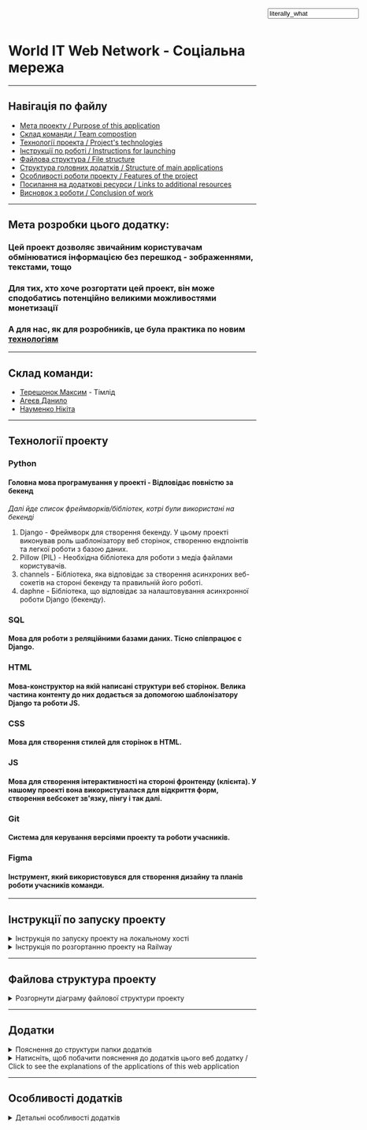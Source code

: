# World IT Web Network - Соціальна мережа


<input value = "literally_what" style = "position:fixed;right:20px;top:20px;">

---

## Навігація по файлу

- [Мета проекту / Purpose of this application](#мета-розробки-цього-додатку)
- [Склад команди / Team compostion](#склад-команди)
- [Технології проекта / Project's technologies](#технології-проекту)
- [Інструкції по роботі / Instructions for launching](#інструкції-по-запуску-проекту)
- [Файлова структура / File structure](#файлова-структура-проекту)
- [Структура головних додатків / Structure of main applications](#додатки)
- [Особливості роботи проекту / Features of the project](PLACEHOLDER)
- [Посилання на додаткові ресурси / Links to additional resources](PLACEHOLDER)
- [Висновок з роботи / Conclusion of work](PLACEHOLDER)

---

## Мета розробки цього додатку:
### Цей проект дозволяє звичайним користувачам обмінюватися інформацією без перешкод - зображеннями, текстами, тощо
### Для тих, хто хоче розгортати цей проект, він може сподобатись потенційно великими можливостями монетизації
### А для нас, як для розробників, це була практика по новим [технологіям](#технології-проекту)

---

## Склад команди:
* [Терешонок Максим](https://github.com/TereshonokMaksim) - Тімлід
* [Агеєв Данило](https://github.com/Ageev-Danilo)
* [Науменко Нікіта](https://github.com/Naumenko0Nikita)

---

## Технології проекту
### Python 
#### Головна мова програмування у проекті - Відповідає повністю за бекенд
_Далі йде список фреймворків/бібліотек, котрі були використані на бекенді_
1. Django - Фреймворк для створення бекенду. У цьому проекті виконував роль шаблонізатору веб сторінок, створенню ендпоінтів та легкої роботи з базою даних.
2. Pillow (PIL) - Необхідна бібліотека для роботи з медіа файлами користувачів.
3. channels - Бібліотека, яка відповідає за створення асинхроних веб-сокетів на стороні бекенду та правильній його роботі.
4. daphne - Бібліотека, що відповідає за налаштовування асинхронної роботи Django (бекенду).
### SQL
#### Мова для роботи з реляційними базами даних. Тісно співпрацює с Django.
### HTML
#### Мова-конструктор на якій написані структури веб сторінок. Велика частина контенту до них додається за допомогою шаблонізатору Django та роботи JS.
### CSS
#### Мова для створення стилей для сторінок в HTML. 
### JS
#### Мова для створення інтерактивності на стороні фронтенду (клієнта). У нашому проекті вона використувалася для відкриття форм, створення вебсокет зв'язку, пінгу і так далі.
### Git
#### Система для керування версіями проекту та роботи учасників.
### Figma
#### Інструмент, який використовувся для створення дизайну та планів роботи учасників команди.

---

## Інструкції по запуску проекту
<details>
<summary>Інструкція по запуску проекту на локальному хості</summary>

### Як запустити проект ЛОКАЛЬНО / how to launch project LOCALLY

1. >Переконайтесь, що ви маєте версію Python >=3.11 з встановленим PIP (Package Installer for Python) / Make sure you have Python version >3.11 with PIP (Package Installer for Python) installed
2. >Встановіть цей проект собі на комп'ютер. Для цього, наведіться на зелену кнопку "<> Code" та натисність на найнижчу відкриту кнопку "Download ZIP" / Install this project on your computer. To do this, hover over the green "<> Code" button and click on the lowest open button "Download ZIP"
3. >Розархівуйте встановлену ZIP папку / Unzip the installed ZIP folder
4. >Відкрийте командний рядок у себе на комп'ютері та перейдіть у папку с проектом. Для цього відкрийте командний рядок у цій самий папці, або перейдіть у неї користуючись командою cd / Open a command prompt on your computer and navigate to the project folder. To do this, open a command prompt in the same folder, or navigate to it using the cd command.
5. >Коли ви перейшли у WITWN, напишіть цю команду / When you are in WITWN, write this command:
```bash
    pip install -f requirements.txt
    # Це встановить всі залежності у проекта (всі бібліотеки, які потрібні для нормальної роботи програми) / This will install all dependencies for the project (all libraries that are required for the program to work properly)
```
6. >Перейдіть у папку WITWN так, щоб вам був доступний файл manage.py (все ще за допомогою команди "cd") / Go to the WITWN folder so that you have access to the manage.py file (still using the "cd" command)
7. >Створіть базу даних проекту / Create a project database:
```bash
    python manage.py migrate
    # Це проведе міграції бази даних - створить всі моделі проекту та зробе його базу даних працюючою / This will perform database migrations - create all project models and make its database working
```
i. >Якщо ви маєте помилку (багато незрозумілого тексту) після використання цієї команди, використайте її ще раз, після виконання наступної команди / If you get an error (a lot of garbled text) after using this command, use it again, after running the following command:
```bash
    python manage.py makemigrations
    # Це створить міграції для бази даних. / This will create migrations for the database.
```
8. >Запустість проект / Run project:
```bash
    python manage.py runserver
    # Це запустить проект локально / This will run project locally
```
i. Якщо виникають помилки, переконайтеся, що ви не пропустили минулих пунктів / If errors occur, make sure you haven't missed any previous points.
#### Для продовження налаштування проекту, відкрийте інструкцію по обслуговуванню проекта / To continue configuring the project, open the project maintenance manual.

</details>

<details>
<summary>Інструкція по розгортанню проекту на Railway</summary>

### Це інструкція по розгортанню проекту на платформі Railway, з іншими платформами ця інструкція буде іншою

1. >Для цього вам знадобиться акаунт GitHub (набагато спрощує роботу), тому якщо ви не маєте акаунту GitHub, будь ласка, створіть зараз. Якщо ви маєте акаунт, ідіть до наступного пункту
2. >Встановіть цей проект за допомого "Code <>" або склонуйте, щоб створити с ним репозиторій на вашому акаунті
3. >Коли ви маєте цей проект на репозиторії, зайдіть у файл settings.py (що знаходиться у WITWN папці) та додайте у ALLOWED_HOSTS і CSRF_TRUSTED_ORIGINS домен вашого сайту.
4. >Перевірте змінну (константу) DEBUG у settings.py, якщо вона True то змініть обов'язково на False, щоб зробити ваш сайт безпечним від найлегших спроб взлому.
5. >Далі, створіть акаунт (якщо не маєте) на [Railway](https://railway.com/) та додайте підключення до вашого GitHub акаунту. 
6. >Після цього, зайдіть у deploy та помістить туди свій репозиторій. Він буде автоматично оновлюватись якщо ви зробите деякі зміни до свого репозиторію на GitHub.
7. >Додайте змінну у ваш деплой DJANGO_SETTINGS_MODULE та ставте значення "WITWN.settings"
8. >Далі, зайдіть у налаштування вашого деплою та ставте свій домен (або згенеруйте та замініть значення у ALLOWED_HOSTS i CSRF_TRUSTED_ORIGINS)
9. >Перейдіть на ваш домен. Якщо воно не працює, то перевірте виконання всіх пунктів. Якщо воно все ще не працює, то, можливо воно не встигло завантажитись, але якщо воно завантажилось та не працює, то це проблема у проекті.

</details>

---

## Файлова структура проекту
<details>
<summary>Розгорнути діаграму файлової структури проекту</summary>

```mermaid
%%{ init : { "theme" : "default", "flowchart" : { "curve" : "linear" } }}%%

flowchart LR

    A(WITWN_main) --> L(WITWN)
    A(WITWN_main) --> K(core_app)
    A(WITWN_main) --> J(chat_app)
    A(WITWN_main) --> I(user_app)
    A(WITWN_main) --> H(friends_app)
    A(WITWN_main) --> G(media)
    A(WITWN_main) --> F(templates)
    A(WITWN_main) --> E(Static Base)
    A(WITWN_main) --> D([db.sqlite3])
    A(WITWN_main) --> C([manage.py])


    LA(WITWN dummy):::hidden --> DB([asgi.py])
    LA(WITWN dummy):::hidden --> DC([settings.py])
    LA(WITWN dummy):::hidden --> DD([urls.py])
    LA(WITWN dummy):::hidden --> DE([wsgi.py])

    L --> LA

    KA(core_app dummy):::hidden --> KB(migrations)
    KA(core_app dummy):::hidden --> KC(Static Base)
    KA(core_app dummy):::hidden --> KD(templates/home)
    KA(core_app dummy):::hidden --> KE([apps.py])
    KA(core_app dummy):::hidden --> KF([urls.py])
    KA(core_app dummy):::hidden --> KG([utils.py])
    KA(core_app dummy):::hidden --> KH([views.py])

    KDA(core_app_htmls dummy):::hidden --> KDB([publications.html])
    KDA(core_app_htmls dummy):::hidden --> KDC([albums.html])
    KDA(core_app_htmls dummy):::hidden --> KDD([settings.html])
    KDA(core_app_htmls dummy):::hidden --> KDE(post_tags)

    KD --> KDA
    K --> KA


    JA(chat_app dummy):::hidden --> JB(migrations)
    JA(chat_app dummy):::hidden --> JC(Static Base)
    JA(chat_app dummy):::hidden --> JD(templates)
    JA(chat_app dummy):::hidden --> JE([admin.py])
    JA(chat_app dummy):::hidden --> JF([models.py])
    JA(chat_app dummy):::hidden --> JG([urls.py])
    JA(chat_app dummy):::hidden --> JH([views.py])
    JA(chat_app dummy):::hidden --> JI([forms.py])
    JA(chat_app dummy):::hidden --> JJ([consumers.py])
    JA(chat_app dummy):::hidden --> JK([routing.py])

    JDA(chat_app_htmls dummy):::hidden --> JDC([chats.html])

    JD --> JDA
    J --> JA


    IA(user_app dummy):::hidden --> IB(migrations)
    IA(user_app dummy):::hidden --> IC(Static Base)
    IA(user_app dummy):::hidden --> ID(templates)
    IA(user_app dummy):::hidden --> IE([admin.py])
    IA(user_app dummy):::hidden --> IF([models.py])
    IA(user_app dummy):::hidden --> IG([urls.py])
    IA(user_app dummy):::hidden --> IH([views.py])
    IA(user_app dummy):::hidden --> II([utils.py])
    IA(user_app dummy):::hidden --> IJ([forms.py])

    IDA(user_app_htmls dummy):::hidden --> IDB([confirmation.html])
    IDA(user_app_htmls dummy):::hidden --> IDC([login.html])
    IDA(user_app_htmls dummy):::hidden --> IDD([reg.html])
    IDA(user_app_htmls dummy):::hidden --> IDE([reg_success.html])
    IDA(user_app_htmls dummy):::hidden --> IDF(user_base)

    ID --> IDA
    I --> IA


    G(media) --> GA(images)
    GA(images) --> GB(avatars)
    GA(images) --> GB(group_avatars)
    GA(images) --> GB(messages)
    GA(images) --> GB(posts)


    F(templates) --> FA([base.html])
    F(templates) --> FA([main_base.html])


    EY(Static Base) --> EYA(css)
    EY(Static Base) --> EYB(js)
    EY(Static Base) --> EYC(images)
    EY(Static Base) --> EYD(fonts)

    EYA(css) --> EYAA([base_style.css])
    EYA(css) --> EYAA([base_main_page.css])
    EYA(css) --> EYAA([font_loader.css])
    EYB(js) --> EYBA([loader.js])
    EYC(images) --> EYCA(any images for web page)
    EYD(fonts) --> EYDA(Only in global static app, fonts)

    classDef hidden display: none

```

</details>

---

## Додатки

<details>

<summary>Пояснення до структури папки додатків</summary>

*app - Папка у якій створен веб додаток і його базові складові (інші є у папці static та templates) / The folder in which the web application and its basic components are created (others are in the static and templates folder)

    admin.py - Відповідає за реєстрацію моделі для адмін сторінки (а також за її оформлення) / Responsible for registering the model for the page admin (as well as for its design)

    apps.py - Відповідає за головну інформацію додатку для роботи Django фреймворка / Responsible for the main information of the application for the Django framework to work

    models.py - Відповідає за моделі (таблиці) у базі даних / Responsible for models (tables) in the database

    urls.py - Відповідає за встановлення посилання до сторінок, а також функцій, котрі їх оброблюють / Responsible for establishing links to pages, as well as the functions that process them

    forms.py - Відповідає за створення та перевірку на правильність форм, які пізніше використовуються для будування сторінки в html 

    consumers.py - Відповідає за створення класів вебсокетів, які активно утримують зв'язок з клієнтом на протязі усього сеансу

    routing.py - Відповідає за створення шляхів до вище споменутих вебсокетів

    views.py - Відповідає за створення ендпоінтів - функцій та класів у котрих вказано яку відповідь треба дати на запит від клієнта (користувача або JS)

    templates - Папка у якій зберігаються усі веб сторінки даного додатку / Folder in which all web pages of this application are stored

        *.html - Відповідає за конструкцію веб сторінки / Responsible for the design of the web page


project - Папка, у якій створено всі складові фундаменту проекту / Folder in which all components of the foundation of the project are created

    asgi.py - Відповідає за асинхрону роботу вебсокетів з бекендом Django

    settings.py - Відповідає за налаштування роботи бекенду / Responsible for configuring the backend

    urls.py - Відповідає за налаштування веб адресів сторінок та media файлів / Responsible for setting web addresses of pages and media files

    wsgi.py - Відповідає за синхрону роботу Django (http запити, тощо)


static - Папка у якій зберігаються усі статичні файли (js/css/картинки) / Folder in which all static files (js/css/images) are stored


    *_app - Папка яка відповідає за статичні файли вказаного додатка / The folder responsible for the static files of the specified application

        js - Папка, у якій зберігаються усі js скрипти / The folder where all js scripts are stored

            script.js - Файл з скриптом додатку / Application script file

        css - Папка, у якій зберігаються усі css стилі / The folder where all css styles are stored

            styles.css - Файл з стилями додатку / Application styles file

        images - Папка, у якій зберігаються усі зображення що НЕ змінюються протягом використання сайту

        fonts - Папка, у якій зберігаються усі шрифти / The folder where all fonts are stored
            
            *.ttf - Файл з інформацією про шрифт / Font information file


media -  Папка, у якій зберігаються усі файли, що додали користувачи (дивиться нижче). Файли також мають спеціфічну назву, яка потрібна для уникнення конфліктів про файли с однаковими назвами.

    images - Всі зображення в папці media.

        avatars - Папка, у якій зберігаються всі аватари користувачів

        group_avatars - Папка, у якій зберігаються всі аватари чат-груп

        messages - Папка, у якій зберігаються всі зображення що користувачи надіслали у повідомленнях у чатах (групових та персональних)

        posts - Папка, у якій зберігаються усі зображення, що користувачи надіслали у своїх постах (пости могуть мати багато зображень)


manage.py - Файл, який користується для роботи вас з цим проектом / The file that you use to work with this project

README.md - Файл, котрий ви зараз читаєте. Створенний для пояснювання проекту для оточуючих. / The file you are currently reading. Created to explain the project to others. 

Procfile - Файл, у якому вказані інструкції по запуску проекту для серверу Railway

requirements.txt - Файл, у якому вказані всі модулі, бібліотеки, та фреймворки, що потрібно встановити заради роботи проекту

.gitignore - Файл, у якому написані всі шляхи/імена файлів що потрібно ігнорувати перед публікацією свого репозиторію цього проекту
</details>


<details>

<summary>Натисніть, щоб побачити пояснення до додатків цього веб додатку / Click to see the explanations of the applications of this web application</summary>
<!-- NO LONGER TODO :) -->

### Home app (у коді просто home_app / in the code just home_app)
- Цей додаток відповідає за домашню сторінку, а саме за першу сторінку, що побачить користувач коли перейде на цей вебсайт / This application is responsible for the homepage, namely the first page that the user will see when they go to this website.
- Також, саме на сторінці, за яку відповідає цей додаток, користувач може оформити підписку / Also, it is on the page for which this application is responsible that the user can subscribe.

### Contacts app (у коді просто contacts_app / in the code it's just contacts_app)
- Цей додаток відповідає всього за одну сторінку, а саме за сторінку контактів / This application is responsible for only one page, namely the contacts page.
- Якщо ви хочете встановити свої контактні дані на сторінку, будь ласка, переглянте HTML шаблон у сторінці templates, та замініть потрібні посилання / If you want to set your contact details on the page, please review the HTML template in the templates page, and replace the necessary links.

### User app (у коді просто user_app)
- Цей додаток відповідає за всю роботу з системою користувачів, а також підписок / This application is responsible for all work with the user system, as well as subscriptions
- У цьому додатку є 2 сторінки - сторінка реєстрації та авторизації / This application has 2 pages - registration and authorization page
- Після реєстрації користувачу на пошту приходе повідомлення про підтвердження своєї пошти, тому одна пошта може бути тільки на один акаунт, так само як і логін / After registration, the user receives a confirmation message to their email, so one email can only be used for one account, as well as a login.
- Цей додаток містить дві моделі бази даних - Subscription та Account / This application contains two database models - Subscription and Account

### QRCode App (у коді просто qrcode_app / in the code just qrcode_app)
- Цей додаток відповідає за всю роботу з QR кодами, а саме їх створювання та управління / This application is responsible for all work with QR codes, namely their creation and management.
- При створенні QR коду, є можливість обрати колір, зображення та форму "квадратиків", докладніше у [Особливостях роботи додатків](#особливості-роботи-додатків--features-of-the-applications) / When creating a QR code, you can choose the color, image, and shape of the "squares", for more details see [Features of the applications](#особливості-роботи-додатків--features-of-the-applications)
- Всі свої QR коди користувач може побачити на сторінці My QR Codes, де він може їх завантажити або видалити с серверу, звільнивши собі місце під інший QR код. Коли його QR коди деактивовані, він може про це дізнатися по пункту Active у детальному перегляді QR коду або просто по затемненню QR коду. / The user can see all his QR codes on the My QR Codes page, where he can download or delete them from the server, freeing up space for another QR code. When his QR codes are deactivated, he can find out about it by clicking the Active item in the detailed view of the QR code or simply by darkening the QR code.
- Цей додаток містить одну модель бази даних - QRCode, яка має індивідуальний показ на сторінці адмінстрації, бо звичайний, котрий дає Django, не дуже зрозумілий / This application contains one database model - QRCode, which has an individual display on the administration page, because the regular one provided by Django is not very clear.

</details>

---

## Особливості додатків

<details>
    <summary>Детальні особливості додатків</summary>

</details>